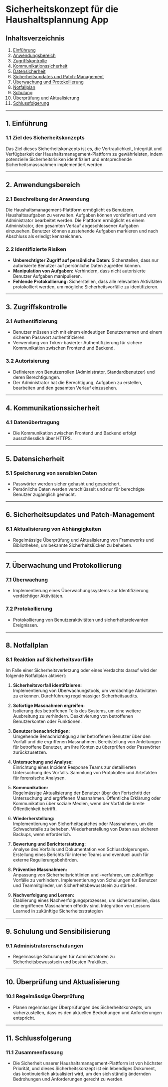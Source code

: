 # Sicherheitskonzept für die Haushaltsplannung App
## Inhaltsverzeichnis
1. [Einführung](#1-einführung)
2. [Anwendungsbereich](#2-anwendungsbereich)
3. [Zugriffskontrolle](#3-zugriffskontrolle)
4. [Kommunikationssicherheit](#4-kommunikationssicherheit)
5. [Datensicherheit](#5-datensicherheit)
6. [Sicherheitsupdates und Patch-Management](#6-sicherheitsupdates-und-patch-management)
7. [Überwachung und Protokollierung](#7-überwachung-und-protokollierung)
8. [Notfallplan](#8-notfallplan)
9. [Schulung](#9-schulung-und-sensibilisierung)
10. [Überprüfung und Aktualisierung](#10-überprüfung-und-aktualisierung)
11. [Schlussfolgerung](#11-schlussfolgerung)

---
## 1. Einführung
### 1.1 Ziel des Sicherheitskonzepts
Das Ziel dieses Sicherheitskonzepts ist es, die Vertraulichkeit, Integrität und Verfügbarkeit der Haushaltsmanagement-Plattform zu gewährleisten, indem potenzielle Sicherheitsrisiken identifiziert und entsprechende Sicherheitsmassnahmen implementiert werden.

---
## 2. Anwendungsbereich
### 2.1 Beschreibung der Anwendung
Die Haushaltsmanagement-Plattform ermöglicht es Benutzern, Haushaltsaufgaben zu verwalten. Aufgaben können vordefiniert und vom Administrator bearbeitet werden. Die Plattform ermöglicht es einem Administrator, den gesamten Verlauf abgeschlossener Aufgaben einzusehen. Benutzer können ausstehende Aufgaben markieren und nach Abschluss als erledigt kennzeichnen.

### 2.2 Identifizierte Risiken
- __Unberechtigter Zugriff auf persönliche Daten:__ Sicherstellen, dass nur autorisierte Benutzer auf persönliche Daten zugreifen können.
- __Manipulation von Aufgaben:__ Verhindern, dass nicht autorisierte Benutzer Aufgaben manipulieren.
- __Fehlende Protokollierung:__ Sicherstellen, dass alle relevanten Aktivitäten protokolliert werden, um mögliche Sicherheitsvorfälle zu identifizieren.
---
## 3. Zugriffskontrolle
### 3.1 Authentifizierung
- Benutzer müssen sich mit einem eindeutigen Benutzernamen und einem sicheren Passwort authentifizieren.
- Verwendung von Token-basierter Authentifizierung für sichere Kommunikation zwischen Frontend und Backend.

### 3.2 Autorisierung
- Definieren von Benutzerrollen (Administrator, Standardbenutzer) und deren Berechtigungen.
- Der Administrator hat die Berechtigung, Aufgaben zu erstellen, bearbeiten und den gesamten Verlauf einzusehen.

---
## 4. Kommunikationssicherheit
### 4.1 Datenübertragung
- Die Kommunikation zwischen Frontend und Backend erfolgt ausschliesslich über HTTPS.

---
## 5. Datensicherheit
### 5.1 Speicherung von sensiblen Daten
- Passwörter werden sicher gehasht und gespeichert.
- Persönliche Daten werden verschlüsselt und nur für berechtigte Benutzer zugänglich gemacht.

---
## 6. Sicherheitsupdates und Patch-Management
### 6.1 Aktualisierung von Abhängigkeiten
- Regelmässige Überprüfung und Aktualisierung von Frameworks und Bibliotheken, um bekannte Sicherheitslücken zu beheben.

---
## 7. Überwachung und Protokollierung
### 7.1 Überwachung
- Implementierung eines Überwachungssystems zur Identifizierung verdächtiger Aktivitäten.

### 7.2 Protokollierung
- Protokollierung von Benutzeraktivitäten und sicherheitsrelevanten Ereignissen.

---
## 8. Notfallplan
### 8.1 Reaktion auf Sicherheitsvorfälle
Im Falle einer Sicherheitsverletzung oder eines Verdachts darauf wird der folgende Notfallplan aktiviert:

1. __Sicherheitsvorfall identifizieren:__  
Implementierung von Überwachungstools, um verdächtige Aktivitäten zu erkennen.
Durchführung regelmässiger Sicherheitsaudits.

2. __Sofortige Massnahmen ergreifen:__  
Isolierung des betroffenen Teils des Systems, um eine weitere Ausbreitung zu verhindern.
Deaktivierung von betroffenen Benutzerkonten oder Funktionen.

3. __Benutzer benachrichtigen:__  
Umgehende Benachrichtigung aller betroffenen Benutzer über den Vorfall und die ergriffenen Massnahmen.
Bereitstellung von Anleitungen für betroffene Benutzer, um ihre Konten zu überprüfen oder Passwörter zurückzusetzen.

4. __Untersuchung und Analyse:__  
Einrichtung eines Incident Response Teams zur detaillierten Untersuchung des Vorfalls.
Sammlung von Protokollen und Artefakten für forensische Analysen.

5. __Kommunikation:__  
Regelmässige Aktualisierung der Benutzer über den Fortschritt der Untersuchung und ergriffenen Massnahmen.
Öffentliche Erklärung oder Kommunikation über soziale Medien, wenn der Vorfall die breite Öffentlichkeit betrifft.

6. __Wiederherstellung:__  
Implementierung von Sicherheitspatches oder Massnahmen, um die Schwachstelle zu beheben.
Wiederherstellung von Daten aus sicheren Backups, wenn erforderlich.

7. __Bewertung und Berichterstattung:__  
Analyse des Vorfalls und Dokumentation von Schlussfolgerungen.
Erstellung eines Berichts für interne Teams und eventuell auch für externe Regulierungsbehörden.

8. __Präventive Massnahmen:__  
Anpassung von Sicherheitsrichtlinien und -verfahren, um zukünftige Vorfälle zu verhindern.
Implementierung von Schulungen für Benutzer und Teammitglieder, um Sicherheitsbewusstsein zu stärken.

9. __Nachverfolgung und Lernen:__  
Etablierung eines Nachverfolgungsprozesses, um sicherzustellen, dass die ergriffenen Massnahmen effektiv sind.
Integration von Lessons Learned in zukünftige Sicherheitsstrategien

---
## 9. Schulung und Sensibilisierung
### 9.1 Administratorenschulungen
- Regelmässige Schulungen für Administratoren zu Sicherheitsbewusstsein und besten Praktiken.

---
## 10. Überprüfung und Aktualisierung
### 10.1 Regelmässige Überprüfung
- Planen regelmässiger Überprüfungen des Sicherheitskonzepts, um sicherzustellen, dass es den aktuellen Bedrohungen und Anforderungen entspricht.

---
## 11. Schlussfolgerung
### 11.1 Zusammenfassung
- Die Sicherheit unserer Haushaltsmanagement-Plattform ist von höchster Priorität, und dieses Sicherheitskonzept ist ein lebendiges Dokument, das kontinuierlich aktualisiert wird, um den sich ständig ändernden Bedrohungen und Anforderungen gerecht zu werden.